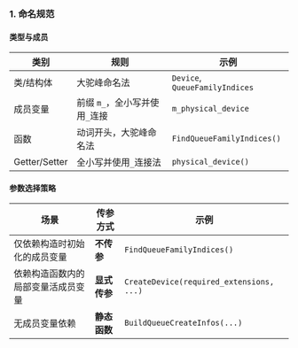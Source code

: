### 1. **命名规范**
#### 类型与成员
| 类别          | 规则                           | 示例                           |
| ------------- | ------------------------------ | ------------------------------ |
| 类/结构体     | 大驼峰命名法                   | `Device`, `QueueFamilyIndices` |
| 成员变量      | 前缀 `m_`，全小写并使用`_`连接 | `m_physical_device`            |
| 函数          | 动词开头，大驼峰命名法         | `FindQueueFamilyIndices()`     |
| Getter/Setter | 全小写并使用`_`连接法          | `physical_device()`            |

#### 参数选择策略
| 场景                               | 传参方式     | 示例                                     |
| ---------------------------------- | ------------ | ---------------------------------------- |
| 仅依赖构造时初始化的成员变量       | **不传参**   | `FindQueueFamilyIndices()`               |
| 依赖构造函数内的局部变量活成员变量 | **显式传参** | `CreateDevice(required_extensions, ...)` |
| 无成员变量依赖                     | **静态函数** | `BuildQueueCreateInfos(...)`             |
